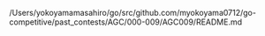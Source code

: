 /Users/yokoyamamasahiro/go/src/github.com/myokoyama0712/go-competitive/past_contests/AGC/000-009/AGC009/README.md